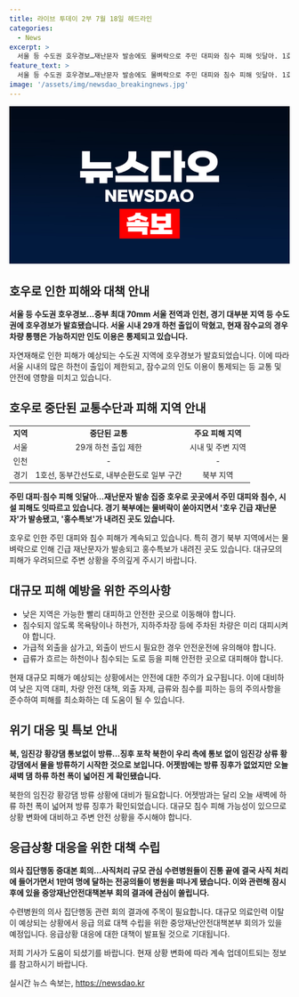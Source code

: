 ```yaml
---
title: 라이브 투데이 2부 7월 18일 헤드라인
categories:
  - News
excerpt: >
  서울 등 수도권 호우경보…재난문자 발송에도 물벼락으로 주민 대피와 침수 피해 잇달아. 1호선 운행중단, 도로 통제 등 교통 마비도. 북한, 임진강 황강댐 통보 없이 방류. 수련병원 사직처리로 전공의 1만여 명 이탈 우려. 중대본 회의 결과도 관심.
feature_text: >
  서울 등 수도권 호우경보…재난문자 발송에도 물벼락으로 주민 대피와 침수 피해 잇달아. 1호선 운행중단, 도로 통제 등 교통 마비도. 북한, 임진강 황강댐 통보 없이 방류. 수련병원 사직처리로 전공의 1만여 명 이탈 우려. 중대본 회의 결과도 관심.
image: '/assets/img/newsdao_breakingnews.jpg'
---
```


<p><img src="/assets/img/newsdao_breakingnews.jpg" alt="pcversion 속보" /></p>

<h2>호우로 인한 피해와 대책 안내</h2>

<p data-ke-size="size16"><b>서울 등 수도권 호우경보...중부 최대 70mm 서울 전역과 인천, 경기 대부분 지역 등 수도권에 호우경보가 발효됐습니다. 서울 시내 29개 하천 출입이 막혔고, 현재 잠수교의 경우 차량 통행은 가능하지만 인도 이용은 통제되고 있습니다.</b></p>

<p>자연재해로 인한 피해가 예상되는 수도권 지역에 호우경보가 발효되었습니다. 이에 따라 서울 시내의 많은 하천이 출입이 제한되고, 잠수교의 인도 이용이 통제되는 등 교통 및 안전에 영향을 미치고 있습니다.</p>

<h2 data-ke-size="size26">호우로 중단된 교통수단과 피해 지역 안내</h2>

<table>
    <tr>
        <td style="text-align: center; height: 17px;"><b>지역</b></td>
        <td style="text-align: center; height: 17px;"><b>중단된 교통</b></td>
        <td style="text-align: center; height: 17px;"><b>주요 피해 지역</b></td>
    </tr>
    <tr>
        <td style="text-align: center; height: 17px;">서울</td>
        <td style="text-align: center; height: 17px;">29개 하천 출입 제한</td>
        <td style="text-align: center; height: 17px;">시내 및 주변 지역</td>
    </tr>
    <tr>
        <td style="text-align: center; height: 17px;">인천</td>
        <td style="text-align: center; height: 17px;">-</td>
        <td style="text-align: center; height: 17px;">-</td>
    </tr>
    <tr>
        <td style="text-align: center; height: 17px;">경기</td>
        <td style="text-align: center; height: 17px;">1호선, 동부간선도로, 내부순환도로 일부 구간</td>
        <td style="text-align: center; height: 17px;">북부 지역</td>
    </tr>
</table>

<p data-ke-size="size16"><b>주민 대피·침수 피해 잇달아…재난문자 발송 집중 호우로 곳곳에서 주민 대피와 침수, 시설 피해도 잇따르고 있습니다. 경기 북부에는 물벼락이 쏟아지면서 '호우 긴급 재난문자'가 발송됐고, '홍수특보'가 내려진 곳도 있습니다.</b></p>

<p>호우로 인한 주민 대피와 침수 피해가 계속되고 있습니다. 특히 경기 북부 지역에서는 물벼락으로 인해 긴급 재난문자가 발송되고 홍수특보가 내려진 곳도 있습니다. 대규모의 피해가 우려되므로 주변 상황을 주의깊게 주시기 바랍니다.</p>

<h2 data-ke-size="size26">대규모 피해 예방을 위한 주의사항</h2>

<ul>
    <li>낮은 지역은 가능한 빨리 대피하고 안전한 곳으로 이동해야 합니다.</li>
    <li>침수되지 않도록 목욕탕이나 하천가, 지하주차장 등에 주차된 차량은 미리 대피시켜야 합니다.</li>
    <li>가급적 외출을 삼가고, 외출이 반드시 필요한 경우 안전운전에 유의해야 합니다.</li>
    <li>급류가 흐르는 하천이나 침수되는 도로 등을 피해 안전한 곳으로 대피해야 합니다.</li>
</ul>

<p>현재 대규모 피해가 예상되는 상황에서는 안전에 대한 주의가 요구됩니다. 이에 대비하여 낮은 지역 대피, 차량 안전 대책, 외출 자제, 급류와 침수를 피하는 등의 주의사항을 준수하여 피해를 최소화하는 데 도움이 될 수 있습니다.</p>

<h2 data-ke-size="size26">위기 대응 및 특보 안내</h2>

<p data-ke-size="size16"><b>북, 임진강 황강댐 통보없이 방류…징후 포착 북한이 우리 측에 통보 없이 임진강 상류 황강댐에서 물을 방류하기 시작한 것으로 보입니다. 어젯밤에는 방류 징후가 없었지만 오늘 새벽 댐 하류 하천 폭이 넓어진 게 확인됐습니다.</b></p>

<p>북한의 임진강 황강댐 방류 상황에 대비가 필요합니다. 어젯밤과는 달리 오늘 새벽에 하류 하천 폭이 넓어져 방류 징후가 확인되었습니다. 대규모 침수 피해 가능성이 있으므로 상황 변화에 대비하고 주변 안전 상황을 주시해야 합니다.</p>

<h2 data-ke-size="size26">응급상황 대응을 위한 대책 수립</h2>

<p data-ke-size="size16"><b>의사 집단행동 중대본 회의…사직처리 규모 관심 수련병원들이 진통 끝에 결국 사직 처리에 들어가면서 1만여 명에 달하는 전공의들이 병원을 떠나게 됐습니다. 이와 관련해 잠시 후에 있을 중앙재난안전대책본부 회의 결과에 관심이 쏠립니다.</b></p>

<p>수련병원의 의사 집단행동 관련 회의 결과에 주목이 필요합니다. 대규모 의료인력 이탈이 예상되는 상황에서 응급 의료 대책 수립을 위한 중앙재난안전대책본부 회의가 있을 예정입니다. 응급상황 대응에 대한 대책이 발표될 것으로 기대됩니다.</p>

<p>저희 기사가 도움이 되셨기를 바랍니다. 현재 상황 변화에 따라 계속 업데이트되는 정보를 참고하시기 바랍니다.</p>
실시간 뉴스 속보는, <a href="https://newsdao.kr" rel="dofollow">https://newsdao.kr</a>


